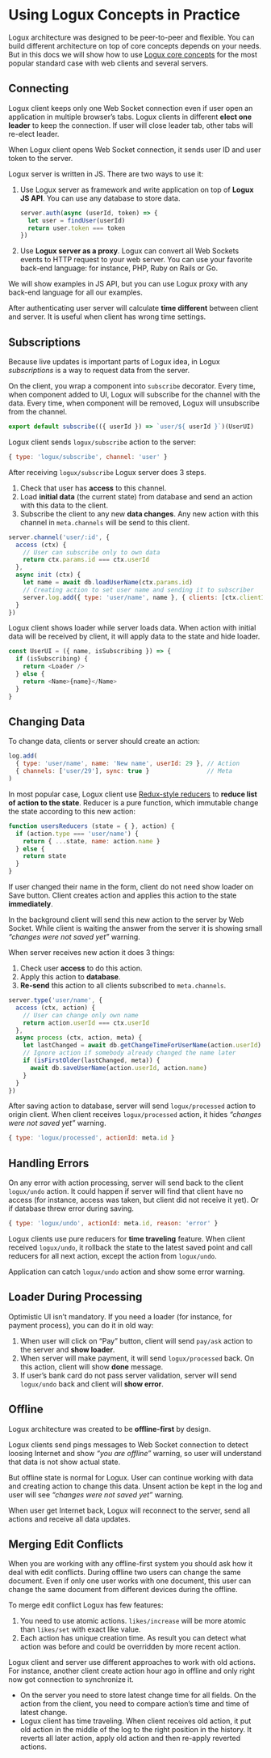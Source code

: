 # Using Logux Concepts in Practice

Logux architecture was designed to be peer-to-peer and flexible.
You can build different architecture on top of core concepts depends
on your needs. But in this docs we will show how to use
[Logux core concepts](./core.md) for the most popular standard case
with web clients and several servers.


## Connecting

Logux client keeps only one Web Socket connection even if user open
an application in multiple browser’s tabs. Logux clients in different
**elect one leader** to keep the connection. If user will close leader tab,
other tabs will re-elect leader.

When Logux client opens Web Socket connection, it sends user ID
and user token to the server.

Logux server is written in JS. There are two ways to use it:

1. Use Logux server as framework and write application
   on top of **Logux JS API**. You can use any database to store data.

    ```js
    server.auth(async (userId, token) => {
      let user = findUser(userId)
      return user.token === token
    })
    ```
2. Use **Logux server as a proxy**. Logux can convert all Web Sockets events
   to HTTP request to your web server. You can use your favorite back-end
   language: for instance, PHP, Ruby on Rails or Go.

We will show examples in JS API, but you can use Logux proxy with any back-end
language for all our examples.

After authenticating user server will calculate **time different**
between client and server. It is useful when client has wrong time settings.


## Subscriptions

Because live updates is important parts of Logux idea, in Logux
*subscriptions* is a way to request data from the server.

On the client, you wrap a component into `subscribe` decorator. Every time,
when component added to UI, Logux will subscribe for the channel with the data.
Every time, when component will be removed, Logux will unsubscribe
from the channel.

```js
export default subscribe(({ userId }) => `user/${ userId }`)(UserUI)
```

Logux client sends `logux/subscribe` action to the server:

```js
{ type: 'logux/subscribe', channel: 'user' }
```

After receiving `logux/subscribe` Logux server does 3 steps.

1. Check that user has **access** to this channel.
2. Load **initial data** (the current state) from database and send an action
   with this data to the client.
3. Subscribe the client to any new **data changes**. Any new action with
   this channel in `meta.channels` will be send to this client.

```js
server.channel('user/:id', {
  access (ctx) {
    // User can subscribe only to own data
    return ctx.params.id === ctx.userId
  },
  async init (ctx) {
    let name = await db.loadUserName(ctx.params.id)
    // Creating action to set user name and sending it to subscriber
    server.log.add({ type: 'user/name', name }, { clients: [ctx.clientId] } )
  }
})
```

Logux client shows loader while server loads data. When action with initial
data will be received by client, it will apply data to the state
and hide loader.

```js
const UserUI = ({ name, isSubscribing }) => {
  if (isSubscribing) {
    return <Loader />
  } else {
    return <Name>{name}</Name>
  }
}
```


## Changing Data

To change data, clients or server should create an action:

```js
log.add(
  { type: 'user/name', name: 'New name', userId: 29 }, // Action
  { channels: ['user/29'], sync: true }                // Meta
)
```

In most popular case, Logux client use [Redux-style reducers] to **reduce list
of action to the state**. Reducer is a pure function, which immutable change
the state according to this new action:

```js
function usersReducers (state = { }, action) {
  if (action.type === 'user/name') {
    return { ...state, name: action.name }
  } else {
    return state
  }
}
```

[Redux-style reducers]: https://redux.js.org/basics/reducers

If user changed their name in the form, client do not need show loader on Save
button. Client creates action and applies this action to the state
**immediately**.

In the background client will send this new action to the server by Web Socket.
While client is waiting the answer from the server it is showing small
*“changes were not saved yet”* warning.

When server receives new action it does 3 things:

1. Check user **access** to do this action.
2. Apply this action to **database**.
3. **Re-send** this action to all clients subscribed to `meta.channels`.

```js
server.type('user/name', {
  access (ctx, action) {
    // User can change only own name
    return action.userId === ctx.userId
  },
  async process (ctx, action, meta) {
    let lastChanged = await db.getChangeTimeForUserName(action.userId)
    // Ignore action if somebody already changed the name later
    if (isFirstOlder(lastChanged, meta)) {
      await db.saveUserName(action.userId, action.name)
    }
  }
})
```

After saving action to database, server will send `logux/processed` action
to origin client. When client receives `logux/processed` action, it hides
*“changes were not saved yet”* warning.

```js
{ type: 'logux/processed', actionId: meta.id }
```


## Handling Errors

On any error with action processing, server will send back to the client
`logux/undo` action. It could happen if server will find that client have
no access (for instance, access was taken, but client did not receive it yet).
Or if database threw error during saving.

```js
{ type: 'logux/undo', actionId: meta.id, reason: 'error' }
```

Logux clients use pure reducers for **time traveling** feature.
When client received `logux/undo`, it rollback the state to the latest saved
point and call reducers for all next action, except the action
from `logux/undo`.

Application can catch `logux/undo` action and show some error warning.


## Loader During Processing

Optimistic UI isn’t mandatory. If you need a loader (for instance,
for payment process), you can do it in old way:

1. When user will click on “Pay” button, client will send `pay/ask` action
   to the server and **show loader**.
2. When server will make payment, it will send `logux/processed` back.
   On this action, client will show **done** message.
3. If user’s bank card do not pass server validation, server will send
  `logux/undo` back and client will **show error**.


## Offline

Logux architecture was created to be **offline-first** by design.

Logux clients send pings messages to Web Socket connection to detect loosing
Internet and show *“you are offline”* warning, so user will understand that
data is not show actual state.

But offline state is normal for Logux. User can continue working with data
and creating action to change this data. Unsent action be kept in the log
and user will see *“changes were not saved yet”* warning.

When user get Internet back, Logux will reconnect to the server,
send all actions and receive all data updates.


## Merging Edit Conflicts

When you are working with any offline-first system you should ask how it deal
with edit conflicts. During offline two users can change the same document.
Even if only one user works with one document, this user can change the same
document from different devices during the offline.

To merge edit conflict Logux has few features:

1. You need to use atomic actions. `likes/increase` will be more atomic
   than `likes/set` with exact like value.
2. Each action has unique creation time. As result you can detect what action
   was before and could be overridden by more recent action.

Logux client and server use different approaches to work with old actions.
For instance, another client create action hour ago in offline and only right
now got connection to synchronize it.

* On the server you need to store latest change time for all fields.
  On the action from the client, you need to compare action’s time and time
  of latest change.
* Logux client has time traveling. When client receives old action, it put old
  action in the middle of the log to the right position in the history.
  It reverts all later action, apply old action and then re-apply reverted
  actions.
